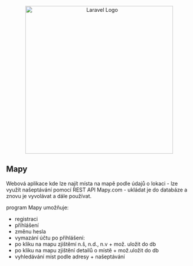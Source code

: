 <p align="center"><a href="https://laravel.com" target="_blank"><img src="[https://1drv.ms/i/c/1d28e3f659fce698/EdCCn9MU5NxFgTQuu5o6TFQBZm2Ugg4hQyI9xKS79rI4lw?e=L0rflf](https://1drv.ms/i/c/1d28e3f659fce698/EdCCn9MU5NxFgTQuu5o6TFQBZm2Ugg4hQyI9xKS79rI4lw)" width="400" alt="Laravel Logo"></a></p>

## Mapy

Webová aplikace kde lze najít místa na mapě podle údajů o lokaci - lze využít našeptávání pomocí REST API Mapy.com - ukládat je do databáze a znovu je vyvolávat a dále používat.

program Mapy umožňuje:
- registraci
- přihlášení
- změnu hesla
- vymazání účtu
po přihlášení:
- po kliku na mapu zjištěmí n.š, n.d., n.v + mož. uložit do db
- po kliku na mapu zjištění detailů o místě + mož.uložit do db
- vyhledávání míst podle adresy + našeptávání
